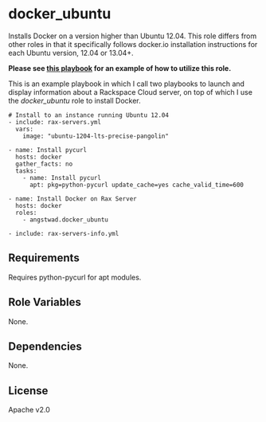 docker_ubuntu
========

Installs Docker on a version higher than Ubuntu 12.04.
This role differs from other roles in that it specifically follows docker.io installation instructions for each Ubuntu version, 12.04 or 13.04+.

**Please see [this playbook](https://github.com/angstwad/ansible-docker-rackspace) for an example of how to utilize this role.**

This is an example playbook in which I call two playbooks to launch and display information about a Rackspace Cloud server, on top of which I use the *docker_ubuntu* role to install Docker.
```
# Install to an instance running Ubuntu 12.04
- include: rax-servers.yml
  vars:
    image: "ubuntu-1204-lts-precise-pangolin"

- name: Install pycurl
  hosts: docker
  gather_facts: no
  tasks:
    - name: Install pycurl
      apt: pkg=python-pycurl update_cache=yes cache_valid_time=600

- name: Install Docker on Rax Server
  hosts: docker
  roles:
    - angstwad.docker_ubuntu

- include: rax-servers-info.yml
```

Requirements
------------

Requires python-pycurl for apt modules.

Role Variables
--------------

None.

Dependencies
------------

None.

License
-------

Apache v2.0
